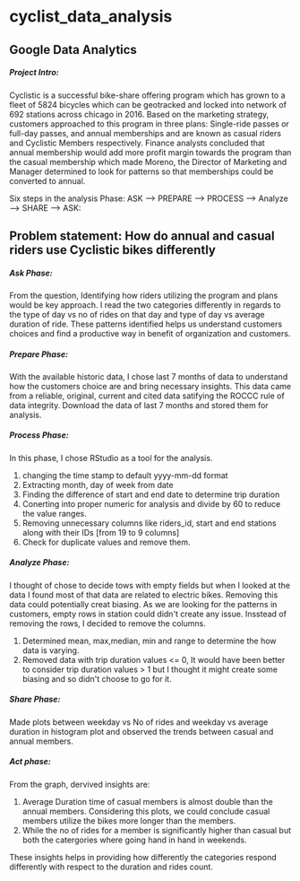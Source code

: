 # cyclist_data_analysis
## Google Data Analytics

##### Project Intro:
Cyclistic is a successful bike-share offering program which has grown to a fleet of 5824 bicycles which can be geotracked and locked into network of 692 stations across chicago in 2016.
    Based on the marketing strategy, customers approached to this program in three plans: Single-ride passes or full-day passes, and annual memberships and are known as casual riders and Cyclistic Members respectively.
    Finance analysts concluded that annual membership would add more profit margin towards the program than the casual membership which made Moreno, the Director of Marketing and Manager determined to look for patterns so that memberships could be converted to annual.

Six steps in the analysis Phase:
ASK --> PREPARE --> PROCESS --> Analyze --> SHARE --> ASK:
## Problem statement: How do annual and casual riders use Cyclistic bikes differently
##### Ask Phase: 
From the question, Identifying how riders utilizing the program and plans would be key approach. I read the two categories differently in regards to the type of day vs no of rides on that day and type of day vs average duration of ride. These patterns identified helps us understand customers choices and find a productive way in benefit of organization and customers.
##### Prepare Phase: 
With the available historic data, I chose last 7 months of data to understand how the customers choice are and bring necessary insights. This data came from a reliable, original, current and cited data satifying the ROCCC rule of data integrity. Download the data of last 7 months and stored them for analysis.
##### Process Phase: 
In this phase, I chose RStudio as a tool for the analysis.
1. changing the time stamp to default yyyy-mm-dd format
2. Extracting month, day of week from date
3. Finding the difference of start and end date to determine trip duration
4. Conerting into proper numeric for analysis and divide by 60 to reduce the value ranges.
5. Removing unnecessary columns like riders_id, start and end stations along with their IDs [from 19 to 9 columns]
6. Check for duplicate values and remove them.
##### Analyze Phase:
I thought of chose to decide tows with empty fields but when I looked at the data I found most of that data are related to electric bikes. Removing this data could potentially creat biasing. As we are looking for the patterns in customers, empty rows in station could didn't create any issue. Insstead of removing the rows, I decided to remove the columns.
1. Determined mean, max,median, min and range to determine the how data is varying.
2. Removed data with trip duration values <= 0, It would have been better to consider trip duration values > 1 but I thought it might create some biasing and so didn't choose to go for it.
##### Share Phase:
Made plots between weekday vs No of rides and weekday vs average duration in histogram plot and observed the trends between casual and annual members.
##### Act phase:
From the graph, dervived insights are:
1. Average Duration time of casual members is almost double than the annual members. Considering this plots, we could conclude casual members utilize 
the bikes more longer than the members.
2. While the no of rides for a member is significantly higher than casual but both the catergories where going hand in hand in weekends.

These insights helps in providing how differently the categories respond differently with respect to the duration and rides count.

      





